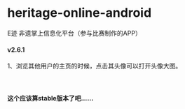 # heritage-online-android
E迹 非遗掌上信息化平台（参与比赛制作的APP）

#### v2.6.1 <br>
1、浏览其他用户的主页的时候，点击其头像可以打开头像大图。 <br>
<br>
<br>
#### 这个应该算stable版本了吧……